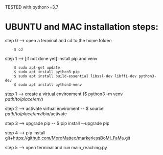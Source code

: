TESTED with python>=3.7

# UBUNTU and MAC installation steps:

step 0 --> open a terminal and cd to the home folder:

``` 
    $ cd
``` 

step 1 --> [if not done yet] install pip and venv

``` 
    $ sudo apt-get update
    $ sudo apt install python3-pip
    $ sudo apt install build-essential libssl-dev libffi-dev python3-dev
    $ sudo apt install python3-venv
``` 

step 1 --> create a virtual environment ($ python3 -m venv $path/to/place/env$)

step 2 --> activate virtual enviroment -- $ source $path/to/place/env$/bin/activate

step 3 --> upgrade pip -- $ pip install --upgrade pip

step 4 --> pip install git+https://github.com/MoroMatteo/markerlessBoMI_FaMa.git

step 5 --> open terminal and run main_reaching.py

